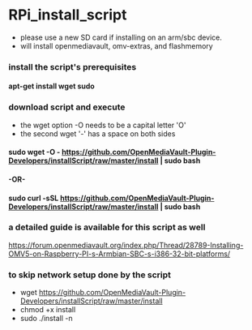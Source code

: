 # RPi_install_script
- please use a new SD card if installing on an arm/sbc device.
- will install openmediavault, omv-extras, and flashmemory

### install the script's prerequisites
#### apt-get install wget sudo

### download script and execute
- the wget option -O needs to be a capital letter 'O'
- the second wget '-' has a space on both sides
#### sudo wget -O - https://github.com/OpenMediaVault-Plugin-Developers/installScript/raw/master/install | sudo bash
#### -OR-
#### sudo curl -sSL https://github.com/OpenMediaVault-Plugin-Developers/installScript/raw/master/install | sudo bash

### a detailed guide is available for this script as well
https://forum.openmediavault.org/index.php/Thread/28789-Installing-OMV5-on-Raspberry-PI-s-Armbian-SBC-s-i386-32-bit-platforms/


### to skip network setup done by the script
- wget https://github.com/OpenMediaVault-Plugin-Developers/installScript/raw/master/install
- chmod +x install
- sudo ./install -n
